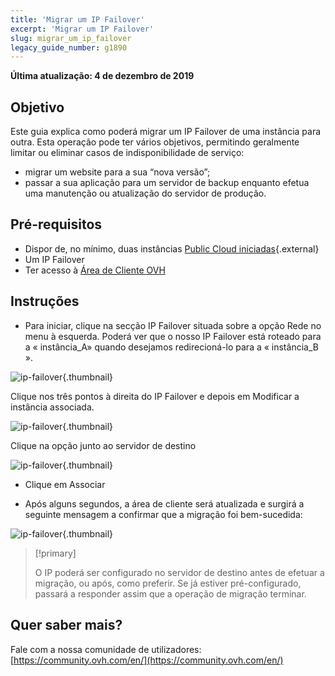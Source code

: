 ```yaml
---
title: 'Migrar um IP Failover'
excerpt: 'Migrar um IP Failover'
slug: migrar_um_ip_failover
legacy_guide_number: g1890
---
```


**Última atualização: 4 de dezembro de 2019**

##  Objetivo
Este guia explica como poderá migrar um IP Failover de uma instância para outra. Esta operação pode ter vários objetivos, permitindo geralmente limitar ou eliminar casos de indisponibilidade de serviço:

- migrar um website para a sua “nova versão”;
- passar a sua aplicação para um servidor de backup enquanto efetua uma manutenção ou atualização do servidor de produção.


## Pré-requisitos

- Dispor de, no mínimo, duas instâncias [Public Cloud iniciadas](https://www.ovhcloud.com/pt/public-cloud/){.external}
- Um IP Failover
- Ter acesso à [Área de Cliente OVH](https://www.ovh.com/auth/?action=gotomanager&from=https://www.ovh.pt/&ovhSubsidiary=pt)

## Instruções

- Para iniciar, clique na secção IP Failover situada sobre a opção Rede no menu à esquerda. Poderá ver que o nosso IP Failover está roteado para a « instância_A» quando desejamos redirecioná-lo para a « instância_B ». 

![ip-failover](images/failover.png){.thumbnail}

Clique nos três pontos à direita do IP Failover e depois em Modificar a instância associada. 

![ip-failover](images/modify.png){.thumbnail}

Clique na opção junto ao servidor de destino

![ip-failover](images/modify1.png){.thumbnail}

- Clique em Associar

- Após alguns segundos, a área de cliente será atualizada e surgirá a seguinte mensagem a confirmar que a migração foi bem-sucedida:

![ip-failover](images/modify2.png){.thumbnail}


> [!primary]
>
> O IP poderá ser configurado no servidor de destino antes de efetuar a migração, ou após, como preferir. Se já estiver pré-configurado, passará a responder assim que a operação de migração terminar.


## Quer saber mais?

Fale com a nossa comunidade de utilizadores: [https://community.ovh.com/en/](https://community.ovh.com/en/)